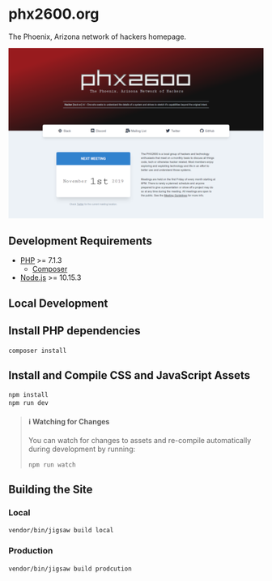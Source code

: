 phx2600.org
===========

The Phoenix, Arizona network of hackers homepage.

![phx2600.org](screenshot.png)

Development Requirements
------------------------

  - [PHP](https://secure.php.net/) >= 7.1.3
    - [Composer](https://getcomposer.org/)
  - [Node.js](https://nodejs.org) >= 10.15.3

Local Development
-----------------

## Install PHP dependencies

    composer install

## Install and Compile CSS and JavaScript Assets

    npm install
    npm run dev

> #### ℹ️ Watching for Changes
>
> You can watch for changes to assets and re-compile automatically during
> development by running:
> 
>     npm run watch

## Building the Site

### Local

    vendor/bin/jigsaw build local

### Production

    vendor/bin/jigsaw build prodcution
